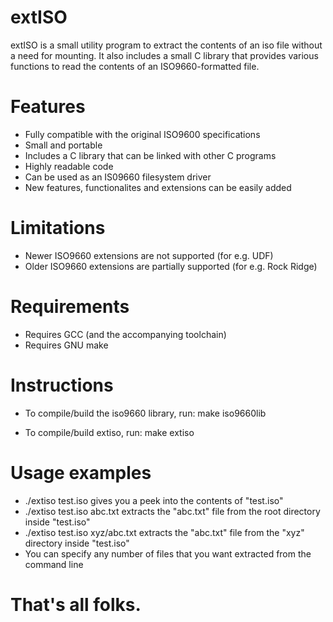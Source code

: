 # extISO
extISO is a small utility program to extract the contents of an iso file without a need for mounting. It also includes a small C library that provides various functions to read the contents of an ISO9660-formatted file.

# Features
+ Fully compatible with the original ISO9600 specifications
+ Small and portable
+ Includes a C library that can be linked with other C programs
+ Highly readable code
+ Can be used as an IS09660 filesystem driver
+ New features, functionalites and extensions can be easily added

# Limitations
- Newer ISO9660 extensions are not supported (for e.g. UDF)
- Older ISO9660 extensions are partially supported (for e.g. Rock Ridge)

# Requirements
* Requires GCC (and the accompanying toolchain)
* Requires GNU make

# Instructions
* To compile/build the iso9660 library, run:
make iso9660lib

* To compile/build extiso, run:
make extiso

# Usage examples
* ./extiso test.iso gives you a peek into the contents of "test.iso"
* ./extiso test.iso abc.txt extracts the "abc.txt" file from the root directory inside "test.iso"
* ./extiso test.iso xyz/abc.txt extracts the "abc.txt" file from the "xyz" directory inside "test.iso"
* You can specify any number of files that you want extracted from the command line

# That's all folks.

